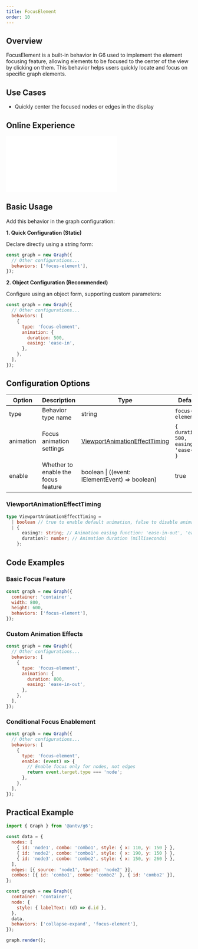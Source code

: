 ```yaml
---
title: FocusElement
order: 10
---
```


## Overview

FocusElement is a built-in behavior in G6 used to implement the element focusing feature, allowing elements to be focused to the center of the view by clicking on them. This behavior helps users quickly locate and focus on specific graph elements.

## Use Cases

- Quickly center the focused nodes or edges in the display

## Online Experience

<embed src="@/common/api/behaviors/focus-element.md"></embed>

## Basic Usage

Add this behavior in the graph configuration:

**1. Quick Configuration (Static)**

Declare directly using a string form:

```javascript
const graph = new Graph({
  // Other configurations...
  behaviors: ['focus-element'],
});
```

**2. Object Configuration (Recommended)**

Configure using an object form, supporting custom parameters:

```javascript
const graph = new Graph({
  // Other configurations...
  behaviors: [
    {
      type: 'focus-element',
      animation: {
        duration: 500,
        easing: 'ease-in',
      },
    },
  ],
});
```

## Configuration Options

| Option    | Description                         | Type                                                            | Default                                | Required |
| --------- | ----------------------------------- | --------------------------------------------------------------- | -------------------------------------- | -------- |
| type      | Behavior type name                  | string                                                          | `focus-element`                        | ✓        |
| animation | Focus animation settings            | [ViewportAnimationEffectTiming](#viewportanimationeffecttiming) | `{ duration: 500, easing: 'ease-in' }` |          |
| enable    | Whether to enable the focus feature | boolean \| ((event: IElementEvent) => boolean)                  | true                                   |          |

### ViewportAnimationEffectTiming

```typescript
type ViewportAnimationEffectTiming =
  | boolean // true to enable default animation, false to disable animation
  | {
      easing?: string; // Animation easing function: 'ease-in-out', 'ease-in', 'ease-out', 'linear'
      duration?: number; // Animation duration (milliseconds)
    };
```

## Code Examples

### Basic Focus Feature

```javascript
const graph = new Graph({
  container: 'container',
  width: 800,
  height: 600,
  behaviors: ['focus-element'],
});
```

### Custom Animation Effects

```javascript
const graph = new Graph({
  // Other configurations...
  behaviors: [
    {
      type: 'focus-element',
      animation: {
        duration: 800,
        easing: 'ease-in-out',
      },
    },
  ],
});
```

### Conditional Focus Enablement

```javascript
const graph = new Graph({
  // Other configurations...
  behaviors: [
    {
      type: 'focus-element',
      enable: (event) => {
        // Enable focus only for nodes, not edges
        return event.target.type === 'node';
      },
    },
  ],
});
```

## Practical Example

```js | ob { inject: true }
import { Graph } from '@antv/g6';

const data = {
  nodes: [
    { id: 'node1', combo: 'combo1', style: { x: 110, y: 150 } },
    { id: 'node2', combo: 'combo1', style: { x: 190, y: 150 } },
    { id: 'node3', combo: 'combo2', style: { x: 150, y: 260 } },
  ],
  edges: [{ source: 'node1', target: 'node2' }],
  combos: [{ id: 'combo1', combo: 'combo2' }, { id: 'combo2' }],
};

const graph = new Graph({
  container: 'container',
  node: {
    style: { labelText: (d) => d.id },
  },
  data,
  behaviors: ['collapse-expand', 'focus-element'],
});

graph.render();
```

